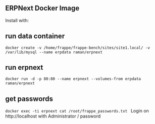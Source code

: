 ## ERPNext Docker Image
 Install with:
## run data container
`docker create -v /home/frappe/frappe-bench/sites/site1.local/ -v /var/lib/mysql --name erpdata raman/erpnext
`
## run erpnext
`docker run -d -p 80:80 --name erpnext --volumes-from erpdata raman/erpnext
`
## get passwords
`docker exec -ti erpnext cat /root/frappe_passwords.txt
`
Login on http://localhost with Administrator / password
